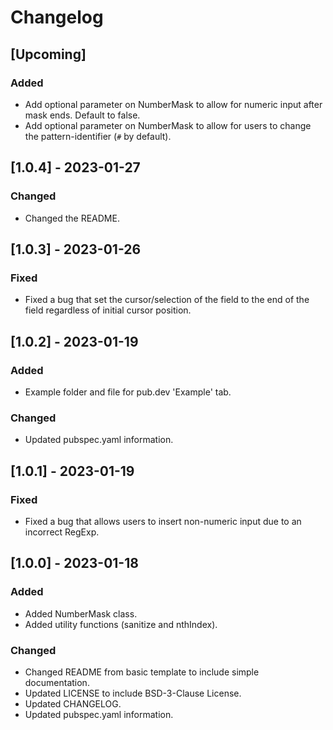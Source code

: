 # Changelog

## [Upcoming]

### Added

-   Add optional parameter on NumberMask to allow for numeric input after mask ends. Default to false.
-   Add optional parameter on NumberMask to allow for users to change the pattern-identifier (`#` by default).

## [1.0.4] - 2023-01-27

### Changed

-   Changed the README.

## [1.0.3] - 2023-01-26

### Fixed

-   Fixed a bug that set the cursor/selection of the field to the end of the field regardless of initial cursor position.

## [1.0.2] - 2023-01-19

### Added

-   Example folder and file for pub.dev 'Example' tab.

### Changed

-   Updated pubspec.yaml information.

## [1.0.1] - 2023-01-19

### Fixed

-   Fixed a bug that allows users to insert non-numeric input due to an incorrect RegExp.

## [1.0.0] - 2023-01-18

### Added

-   Added NumberMask class.
-   Added utility functions (sanitize and nthIndex).

### Changed

-   Changed README from basic template to include simple documentation.
-   Updated LICENSE to include BSD-3-Clause License.
-   Updated CHANGELOG.
-   Updated pubspec.yaml information.
